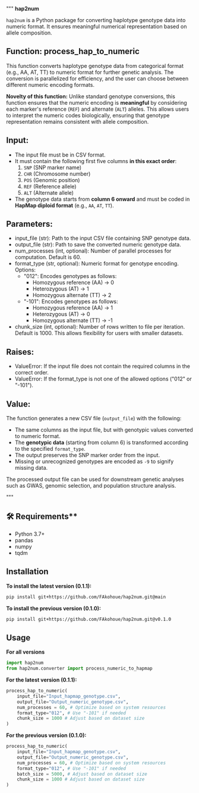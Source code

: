 """
**hap2num**

`hap2num` is a Python package for converting haplotype genotype data into numeric format. It ensures meaningful numerical representation based on allele composition.

Function: process_hap_to_numeric
---------------------------------
This function converts haplotype genotype data from categorical format (e.g., AA, AT, TT) 
to numeric format for further genetic analysis. The conversion is parallelized for efficiency, 
and the user can choose between different numeric encoding formats.

**Novelty of this function:**
Unlike standard genotype conversions, this function ensures that the numeric encoding is **meaningful** by
considering each marker's reference (`REF`) and alternate (`ALT`) alleles. This allows users to interpret
the numeric codes biologically, ensuring that genotype representation remains consistent with allele composition.

Input:
------
- The input file must be in CSV format.
- It must contain the following first five columns **in this exact order**:
    1. `SNP`  (SNP marker name)
    2. `CHR`  (Chromosome number)
    3. `POS`  (Genomic position)
    4. `REF`  (Reference allele)
    5. `ALT`  (Alternate allele)
- The genotype data starts from **column 6 onward** and must be coded in **HapMap diploid format** (e.g., `AA`, `AT`, `TT`).

Parameters:
-----------
- input_file (str): Path to the input CSV file containing SNP genotype data.
- output_file (str): Path to save the converted numeric genotype data.
- num_processes (int, optional): Number of parallel processes for computation. Default is 60.
- format_type (str, optional): Numeric format for genotype encoding.
    Options:
    * "012": Encodes genotypes as follows:
        - Homozygous reference (AA) → 0
        - Heterozygous (AT) → 1
        - Homozygous alternate (TT) → 2
    * "-101": Encodes genotypes as follows:
        - Homozygous reference (AA) → 1
        - Heterozygous (AT) → 0
        - Homozygous alternate (TT) → -1
- chunk_size (int, optional): Number of rows written to file per iteration. Default is 1000. 
  This allows flexibility for users with smaller datasets.

Raises:
-------
- ValueError: If the input file does not contain the required columns in the correct order.
- ValueError: If the format_type is not one of the allowed options ("012" or "-101").

Value:
------
The function generates a new CSV file (`output_file`) with the following:
- The same columns as the input file, but with genotypic values converted to numeric format.
- The **genotypic data** (starting from column 6) is transformed according to the specified `format_type`.
- The output preserves the SNP marker order from the input.
- Missing or unrecognized genotypes are encoded as `-9` to signify missing data.

The processed output file can be used for downstream genetic analyses such as GWAS, genomic selection, 
and population structure analysis.

"""
## 🛠 Requirements**
- Python 3.7+
- pandas
- numpy
- tqdm

## Installation

**To install the latest version (0.1.1):**
```bash
pip install git+https://github.com/FAkohoue/hap2num.git@main

```
**To install the previous version (0.1.0):**
```bash
pip install git+https://github.com/FAkohoue/hap2num.git@v0.1.0

```
## Usage
**For all versions**
```python
import hap2num
from hap2num.converter import process_numeric_to_hapmap
```
**For the latest version (0.1.1):**
```python
process_hap_to_numeric(
    input_file="Input_hapmap_genotype.csv",
    output_file="Output_numeric_genotype.csv", 
    num_processes = 60, # Optimize based on system resources
    format_type="012", # Use "-101" if needed
    chunk_size = 1000 # Adjust based on dataset size
)
```
**For the previous version (0.1.0):**
```python
process_hap_to_numeric(
    input_file="Input_hapmap_genotype.csv",
    output_file="Output_numeric_genotype.csv", 
    num_processes = 60, # Optimize based on system resources
    format_type="012", # Use "-101" if needed
    batch_size = 5000, # Adjust based on dataset size
    chunk_size = 1000 # Adjust based on dataset size
)